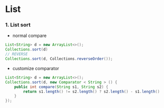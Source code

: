 # List
### 1. List sort
- normal compare
```java
List<String> d = new ArrayList<>();
Collections.sort(d)
// REVERSE
Collections.sort(d, Collections.reverseOrder());
```
- customize comparator
```java
List<String> d = new ArrayList<>();
Collections.sort(d, new Comparator < String > () {
    public int compare(String s1, String s2) {
        return s1.length() != s2.length() ? s2.length() - s1.length() : s1.compareTo(s2);
    }
});
```